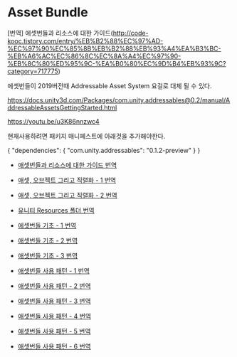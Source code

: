 # Asset Bundle

[번역] 에셋번들과 리소스에 대한 가이드(http://code-kooc.tistory.com/entry/%EB%B2%88%EC%97%AD-%EC%97%90%EC%85%8B%EB%B2%88%EB%93%A4%EA%B3%BC-%EB%A6%AC%EC%86%8C%EC%8A%A4%EC%97%90-%EB%8C%80%ED%95%9C-%EA%B0%80%EC%9D%B4%EB%93%9C?category=717775)

에셋번들이 2019버전때 Addressable Asset System 요걸로 대체 될 수 있다.

https://docs.unity3d.com/Packages/com.unity.addressables@0.2/manual/AddressableAssetsGettingStarted.html

https://youtu.be/u3K86nnzwc4

현재사용하려면 패키지 매니페스트에 아래것을 추가해야한다.

{
    "dependencies": {
        "com.unity.addressables": "0.1.2-preview"
    }
}

- [애셋번들과 리소스에 대한 가이드 번역](http://ronniej.sfuh.tk/%EC%95%A0%EC%85%8B%EB%B2%88%EB%93%A4%EA%B3%BC-%EB%A6%AC%EC%86%8C%EC%8A%A4%EC%97%90-%EB%8C%80%ED%95%9C-%EA%B0%80%EC%9D%B4%EB%93%9C-%EB%B2%88%EC%97%AD/)
- [애셋, 오브젝트 그리고 직렬화 - 1 번역](http://ronniej.sfuh.tk/asset-object-and-serialization1/)
- [애셋, 오브젝트 그리고 직렬화 - 2 번역](http://ronniej.sfuh.tk/%EC%95%A0%EC%85%8B-%EC%98%A4%EB%B8%8C%EC%A0%9D%ED%8A%B8-%EA%B7%B8%EB%A6%AC%EA%B3%A0-%EC%A7%81%EB%A0%AC%ED%99%94-2-%EB%B2%88%EC%97%AD/)
- [유니티 Resources 폴더 번역](http://ronniej.sfuh.tk/%EC%9C%A0%EB%8B%88%ED%8B%B0-resources-%ED%8F%B4%EB%8D%94-%EB%B2%88%EC%97%AD/)
- [에셋번들 기초 - 1 번역](http://ronniej.sfuh.tk/%EC%95%A0%EC%85%8B-%EB%B2%88%EB%93%A4-%EA%B8%B0%EC%B4%88-assetbundle-fundamentals/)
- [애셋번들 기초 - 2 번역](http://ronniej.sfuh.tk/%EC%95%A0%EC%85%8B-%EB%B2%88%EB%93%A4-%EA%B8%B0%EC%B4%88-assetbundle-fundamentals-2-%EB%B2%88%EC%97%AD/)
- [애셋번들 기초 - 3 번역](http://ronniej.sfuh.tk/%EC%95%A0%EC%85%8B-%EB%B2%88%EB%93%A4-%EA%B8%B0%EC%B4%88-assetbundle-fundamentals-2-%EB%B2%88%EC%97%AD/)

- [애셋번들 사용 패턴 - 1 번역](http://ronniej.sfuh.tk/assetbundleusagepattern1/)
- [애셋번들 사용 패턴 - 2 번역](http://ronniej.sfuh.tk/assetbundleusagepattern2/)
- [애셋번들 사용 패턴 - 3 번역](http://ronniej.sfuh.tk/assetbundleusagepatterns3/)
- [애셋번들 사용 패턴 - 4 번역](http://ronniej.sfuh.tk/assetbundleusagepatterns4/)
- [애셋번들 사용 패턴 - 5 번역](http://ronniej.sfuh.tk/assetbundleusagepatterns5/)
- [애셋번들 사용 패턴 - 6 번역](http://ronniej.sfuh.tk/assetbundleusagepatterns6/)